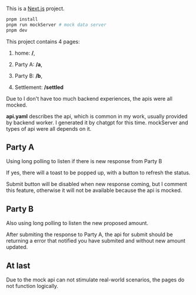 This is a [Next.js](https://nextjs.org/) project.



```bash
pnpm install
pnpm run mockServer # mock data server
pnpm dev
```

This project contains 4 pages: 

1. home: **/**, 

2. Party A: **/a**, 

3. Party B: **/b**, 

4. Settlement: **/settled**

Due to I don't have too much backend experiences, the apis were all mocked. 

**api.yaml** describes the api, which is common in my work, usually provided by backend worker. I generated it by chatgpt for this time.
mockServer and types of api were all depends on it.

## Party A
Using long polling to listen if there is new response from Party B

If yes, there will a toast to be popped up, with a button to refresh the status. 

Submit button will be disabled when new response coming, but I comment this feature, otherwise it will not be available because the api is mocked.

## Party B
Also using long polling to listen the new proposed amount.

After submiting the response to Party A, the api for submit should be returning a error that notified you have submited and without new amount updated.


## At last
Due to the mock api can not stimulate real-world scenarios, the pages do not function logically.

